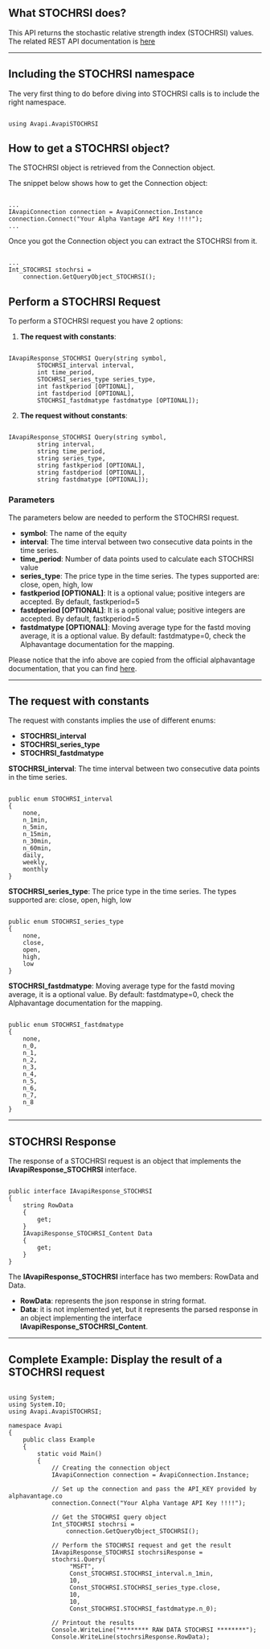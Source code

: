 ## What STOCHRSI does?
This API returns the stochastic relative strength index (STOCHRSI) values. The related REST API documentation is [here](https://www.alphavantage.co/documentation/#stochrsi)  

***
## Including the STOCHRSI namespace
The very first thing to do before diving into STOCHRSI calls is to include the right namespace.  

```

using Avapi.AvapiSTOCHRSI

```

## How to get a STOCHRSI object?
The STOCHRSI object is retrieved from the Connection object.  

The snippet below shows how to get the Connection object:
```

...
IAvapiConnection connection = AvapiConnection.Instance
connection.Connect("Your Alpha Vantage API Key !!!!");
...

```
Once you got the Connection object you can extract the STOCHRSI from it.
```

...
Int_STOCHRSI stochrsi = 
	connection.GetQueryObject_STOCHRSI();

```

## Perform a STOCHRSI Request
To perform a STOCHRSI request you have 2 options:
1. **The request with constants**:

```

IAvapiResponse_STOCHRSI Query(string symbol,
		STOCHRSI_interval interval,
		int time_period,
		STOCHRSI_series_type series_type,
		int fastkperiod [OPTIONAL],
		int fastdperiod [OPTIONAL],
		STOCHRSI_fastdmatype fastdmatype [OPTIONAL]);

```  

2. **The request without constants**:

```

IAvapiResponse_STOCHRSI Query(string symbol,
		string interval,
		string time_period,
		string series_type,
		string fastkperiod [OPTIONAL],
		string fastdperiod [OPTIONAL],
		string fastdmatype [OPTIONAL]);

```  

### Parameters
The parameters below are needed to perform the STOCHRSI request.  
* **symbol**: The name of the equity
* **interval**: The time interval between two consecutive data points in the time series.
* **time_period**: Number of data points used to calculate each STOCHRSI value
* **series_type**: The price type in the time series. The types supported are: close, open, high, low
* **fastkperiod [OPTIONAL]**: It is a optional value; positive integers are accepted. By default, fastkperiod=5
* **fastdperiod [OPTIONAL]**: It is a optional value; positive integers are accepted. By default, fastkperiod=5
* **fastdmatype [OPTIONAL]**: Moving average type for the fastd moving average, it is a optional value. By default: fastdmatype=0, check the Alphavantage documentation for the mapping. 

Please notice that the info above are copied from the official alphavantage documentation, that you can find [here](https://www.alphavantage.co/documentation/).  

***
## The request with constants
The request with constants implies the use of different enums:
* **STOCHRSI_interval**
* **STOCHRSI_series_type**
* **STOCHRSI_fastdmatype**

**STOCHRSI_interval**: The time interval between two consecutive data points in the time series.
```  

public enum STOCHRSI_interval
{
	none,
	n_1min,
	n_5min,
	n_15min,
	n_30min,
	n_60min,
	daily,
	weekly,
	monthly
}

```  
**STOCHRSI_series_type**: The price type in the time series. The types supported are: close, open, high, low
```  

public enum STOCHRSI_series_type
{
	none,
	close,
	open,
	high,
	low
}

```  
**STOCHRSI_fastdmatype**: Moving average type for the fastd moving average, it is a optional value. By default: fastdmatype=0, check the Alphavantage documentation for the mapping. 
```  

public enum STOCHRSI_fastdmatype
{
	none,
	n_0,
	n_1,
	n_2,
	n_3,
	n_4,
	n_5,
	n_6,
	n_7,
	n_8
}

```  
  

***
## STOCHRSI Response
The response of a STOCHRSI request is an object that implements the **IAvapiResponse_STOCHRSI** interface.
```

public interface IAvapiResponse_STOCHRSI
{
    string RowData
    {
        get;
    }
    IAvapiResponse_STOCHRSI_Content Data
    {
        get;
    }
}

```
The **IAvapiResponse_STOCHRSI** interface has two members: RowData and Data.
* **RowData**: represents the json response in string format.
* **Data**: it is not implemented yet, but it represents the parsed response in an object implementing the interface **IAvapiResponse_STOCHRSI_Content**.
  

***
## Complete Example: Display the result of a STOCHRSI request
```

using System;
using System.IO;
using Avapi.AvapiSTOCHRSI;

namespace Avapi
{
    public class Example
    {
        static void Main()
        {
            // Creating the connection object
            IAvapiConnection connection = AvapiConnection.Instance;

            // Set up the connection and pass the API_KEY provided by alphavantage.co
            connection.Connect("Your Alpha Vantage API Key !!!!");

            // Get the STOCHRSI query object
            Int_STOCHRSI stochrsi =
                connection.GetQueryObject_STOCHRSI();

            // Perform the STOCHRSI request and get the result
            IAvapiResponse_STOCHRSI stochrsiResponse = 
            stochrsi.Query(
                 "MSFT",
                 Const_STOCHRSI.STOCHRSI_interval.n_1min,
                 10,
                 Const_STOCHRSI.STOCHRSI_series_type.close,
                 10,
                 10,
                 Const_STOCHRSI.STOCHRSI_fastdmatype.n_0);

            // Printout the results
            Console.WriteLine("******** RAW DATA STOCHRSI ********");
            Console.WriteLine(stochrsiResponse.RowData);

```
